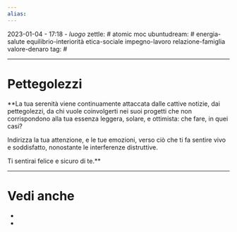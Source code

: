 ```yaml
---
alias: 
---
```

2023-01-04 - 17:18 - *luogo*
zettle: # atomic moc
ubuntudream: # energia-salute equilibrio-interiorità etica-sociale impegno-lavoro relazione-famiglia valore-denaro 
tag: #

---
# Pettegolezzi


**La tua serenità viene continuamente attaccata dalle cattive notizie, dai pettegolezzi, da chi vuole coinvolgerti nei suoi progetti che non corrispondono alla tua essenza leggera, solare, e ottimista: che fare, in quei casi? 

Indirizza la tua attenzione, e le tue emozioni, verso ciò che ti fa sentire vivo e soddisfatto, nonostante le interferenze distruttive. 

Ti sentirai felice e sicuro di te.**


---
# Vedi anche
- 
- 